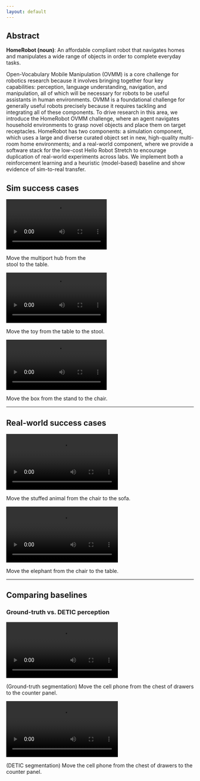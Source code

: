```yaml
---
layout: default
---
```


## Abstract

**HomeRobot (noun)**: An affordable compliant robot that navigates
homes and manipulates a wide range of objects in order to complete everyday tasks.


Open-Vocabulary Mobile Manipulation (OVMM) is a core challenge for robotics research because it involves bringing together four key capabilities: perception, language understanding, navigation, and manipulation, all of which will be necessary for robots to be useful assistants in human environments. OVMM is a foundational challenge for generally useful robots precisely because it requires tackling and integrating all of these components. To drive research in this area, we introduce the HomeRobot OVMM challenge, where an agent navigates household environments to grasp novel objects and place them on target receptacles. HomeRobot has two components: a simulation component, which uses a large and diverse curated object set in new, high-quality multi-room home environments; and a real-world component, where we provide a software stack for the low-cost Hello Robot Stretch to encourage duplication of real-world experiments across labs. We implement both a reinforcement learning and a
heuristic (model-based) baseline and show evidence of sim-to-real transfer.
 
## Sim success cases

<!-- <video src="./assets/videos/multiport_hub-stool-table_success.mp4" controls="controls"  style="max-width: 270px;"></video>
Move the multiport hub from the stool to the table.
<video src="./assets/videos/toy_construction_set-table-stool-success.mp4" controls="controls"  style="max-width: 270px;"></video>
Move the toy from the table to the stool.
<video src="./assets/videos/box-stand-chair-success.mp4" controls="controls"  style="max-width: 270px;"></video>
Move the box from the stand to the chair. -->


<div class="video-container">
  <video src="./assets/videos/multiport_hub-stool-table_success.mp4" controls="controls" style="max-width: 270px;"></video>
  <p class="caption">Move the multiport hub from the <br> stool to the table.</p>
</div>

<div class="video-container">
  <video src="./assets/videos/toy_construction_set-table-stool-success.mp4" controls="controls" style="max-width: 270px;"></video>
  <p class="caption">Move the toy from the table to the stool.</p>
</div>

<div class="video-container">
  <video src="./assets/videos/box-stand-chair-success.mp4" controls="controls" style="max-width: 270px;"></video>
  <p class="caption">Move the box from the stand to the chair.</p>
</div>

---

## Real-world success cases

<div class="video-container">
  <video src="./assets/videos/ovmm_real_world_success_1_edited.mp4" controls="controls" style="max-width: 400px;"></video>
  <p class="caption">Move the stuffed animal from the chair to the sofa.</p>
</div>
<div class="video-container">
  <video src="./assets/videos/ovmm_real_world_success_2_edited.mp4" controls="controls" style="max-width: 400px;"></video>
  <p class="caption">Move the elephant from the chair to the table.</p>
</div>

---

## Comparing baselines

### Ground-truth vs. DETIC perception

<div class="video-container">
<video src="./assets/videos/gt_seg_661_cell_phone_chest_of_drawers_counter_panel_vis.mp4" controls="controls" style="max-width: 800px;"></video>
<p class="caption">(Ground-truth segmentation) Move the cell phone from the chest of drawers to the counter panel.</p>
</div>

<div class="video-container">
<video src="./assets/videos/detic_661_cellphone_chest_of_drawers_table_cant_detect_cellphone_at_130.mp4" controls="controls" style="max-width: 800px;"></video>
<p class="caption">(DETIC segmentation) Move the cell phone from the chest of drawers to the counter panel.</p>
</div>
